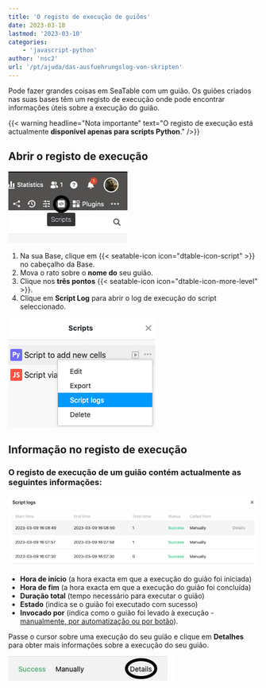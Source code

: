 ```yaml
---
title: 'O registo de execução de guiões'
date: 2023-03-10
lastmod: '2023-03-10'
categories:
    - 'javascript-python'
author: 'nsc2'
url: '/pt/ajuda/das-ausfuehrungslog-von-skripten'
---
```


Pode fazer grandes coisas em SeaTable com um guião. Os guiões criados nas suas bases têm um registo de execução onde pode encontrar informações úteis sobre a execução do guião.

{{< warning  headline="Nota importante"  text="O registo de execução está actualmente **disponível apenas para scripts Python**." />}}

## Abrir o registo de execução

![Abrir o registo de execução](images/Anlegen-eines-Skriptes.jpg)

1. Na sua Base, clique em {{< seatable-icon icon="dtable-icon-script" >}} no cabeçalho da Base.
2. Mova o rato sobre o **nome do** seu guião.
3. Clique nos **três pontos** {{< seatable-icon icon="dtable-icon-more-level" >}}.
4. Clique em **Script Log** para abrir o log de execução do script seleccionado.

![Abertura do registo de execução de um guião](images/open-script-log.png)

## Informação no registo de execução

### O registo de execução de um guião contém actualmente as seguintes informações:

![Informações que podem ser encontradas no registo de execução de um guião](images/information-in-a-script-log.png)

- **Hora de início** (a hora exacta em que a execução do guião foi iniciada)
- **Hora de fim** (a hora exacta em que a execução do guião foi concluída)
- **Duração total** (tempo necessário para executar o guião)
- **Estado** (indica se o guião foi executado com sucesso)
- **Invocado por** (indica como o guião foi levado à execução - [manualmente, por automatização ou por botão](https://seatable.io/pt/docs/javascript-python/skript-manuell-per-schaltflaeche-oder-automation-ausfuehren/)).

Passe o cursor sobre uma execução do seu guião e clique em **Detalhes** para obter mais informações sobre a execução do seu guião.

![Clique em Detalhes no registo de execução de um guião para obter mais informações ](images/open-details.jpg)
